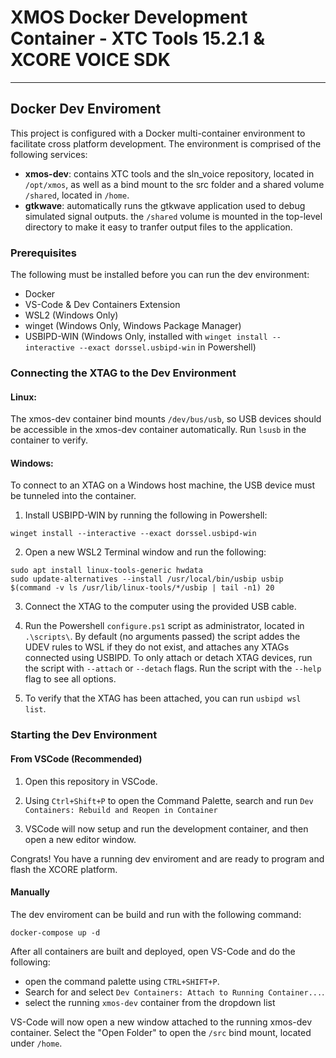 # XMOS Docker Development Container - XTC Tools 15.2.1 & XCORE VOICE SDK
----------------------------------------------------------------
## Docker Dev Enviroment
This project is configured with a Docker multi-container environment to facilitate cross platform development. The environment is comprised of the following services:
- **xmos-dev**: contains XTC tools and the sln_voice repository, located in `/opt/xmos`, as well as a bind mount to the src folder and a shared volume `/shared`, located in `/home`.
- **gtkwave**: automatically runs the gtkwave application used to debug simulated signal outputs. the `/shared` volume is mounted in the top-level directory to make it easy to tranfer output files to the application.

### Prerequisites

The following must be installed before you can run the dev environment:
- Docker
- VS-Code & Dev Containers Extension
- WSL2 (Windows Only)
- winget (Windows Only, Windows Package Manager)
- USBIPD-WIN (Windows Only, installed with `winget install --interactive --exact dorssel.usbipd-win` in Powershell)

### Connecting the XTAG to the Dev Environment

#### Linux:
The xmos-dev container bind mounts `/dev/bus/usb`, so USB devices should be accessible in the xmos-dev container automatically. Run `lsusb` in the container to verify.

#### Windows:

To connect to an XTAG on a Windows host machine, the USB device must be tunneled into the container. 

1. Install USBIPD-WIN by running the following in Powershell:
```
winget install --interactive --exact dorssel.usbipd-win
```

2. Open a new WSL2 Terminal window and run the following:
```
sudo apt install linux-tools-generic hwdata
sudo update-alternatives --install /usr/local/bin/usbip usbip $(command -v ls /usr/lib/linux-tools/*/usbip | tail -n1) 20
```

3. Connect the XTAG to the computer using the provided USB cable. 

4. Run the Powershell `configure.ps1` script as administrator, located in `.\scripts\`. By default (no arguments passed) the script addes the UDEV rules to WSL if they do not exist, and attaches any XTAGs connected using USBIPD. To only attach or detach XTAG devices, run the script with `--attach` or `--detach` flags. Run the script with the `--help` flag to see all options.

4. To verify that the XTAG has been attached, you can run `usbipd wsl list`.

### Starting the Dev Environment

#### From VSCode (Recommended)

1. Open this repository in VSCode.

2. Using `Ctrl+Shift+P` to open the Command Palette, search and run `Dev Containers: Rebuild and Reopen in Container`

3. VSCode will now setup and run the development container, and then open a new editor window.

Congrats! You have a running dev enviroment and are ready to program and flash the XCORE platform.

#### Manually

The dev enviroment can be build and run with the following command:
```
docker-compose up -d
```

After all containers are built and deployed, open VS-Code and do the following:
- open the command palette using `CTRL+SHIFT+P`. 
- Search for and select `Dev Containers: Attach to Running Container...`. 
- select the running `xmos-dev` container from the dropdown list

VS-Code will now open a new window attached to the running xmos-dev container. Select the "Open Folder" to open the `/src` bind mount, located under `/home`. 


